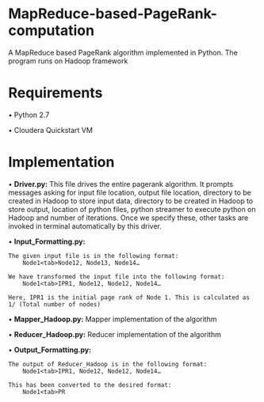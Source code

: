 # MapReduce-based-PageRank-computation
A MapReduce based PageRank algorithm implemented in Python. The program runs on Hadoop framework

# Requirements
• Python 2.7

• Cloudera Quickstart VM

# Implementation
• **Driver.py:** This file drives the entire pagerank algorithm. It prompts messages asking for input file location, output file location, directory to be created in Hadoop to store input data, directory to be created in Hadoop to store output, location of python files, python streamer to execute python on Hadoop and number of iterations. Once we specify these, other tasks are invoked in terminal automatically by this driver.

• **Input_Formatting.py:**

	The given input file is in the following format: 	
		Node1<tab>Node12, Node13, Node14…
	
	We have transformed the input file into the following format:	
		Node1<tab>IPR1, Node12, Node12, Node14…
	
	Here, IPR1 is the initial page rank of Node 1. This is calculated as 1/ (Total number of nodes)

• **Mapper_Hadoop.py:** Mapper implementation of the algorithm

• **Reducer_Hadoop.py:** Reducer implementation of the algorithm

• **Output_Formatting.py:** 

	The output of Reducer_Hadoop is in the following format:
 		Node1<tab>IPR1, Node12, Node12, Node14…
     
  	This has been converted to the desired format:
 		Node1<tab>PR
